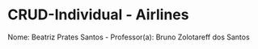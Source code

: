 # CRUD-Individual - Airlines

Nome: Beatriz Prates Santos -
Professor(a): Bruno Zolotareff dos Santos
